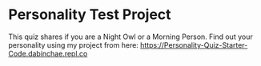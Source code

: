 # Personality Test Project

This quiz shares if you are a Night Owl or a Morning Person.
Find out your personality using my project from here: https://Personality-Quiz-Starter-Code.dabinchae.repl.co
